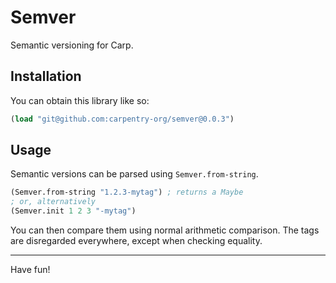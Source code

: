 # Semver

Semantic versioning for Carp.

## Installation

You can obtain this library like so:

```clojure
(load "git@github.com:carpentry-org/semver@0.0.3")
```

## Usage

Semantic versions can be parsed using `Semver.from-string`.

```clojure
(Semver.from-string "1.2.3-mytag") ; returns a Maybe
; or, alternatively
(Semver.init 1 2 3 "-mytag")
```

You can then compare them using normal arithmetic comparison. The tags are
disregarded everywhere, except when checking equality.

<hr/>

Have fun!
